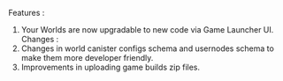 Features : 
1. Your Worlds are now upgradable to new code via Game Launcher UI. 
Changes : 
1. Changes in world canister configs schema and usernodes schema to make them more developer friendly.
2. Improvements in uploading game builds zip files.